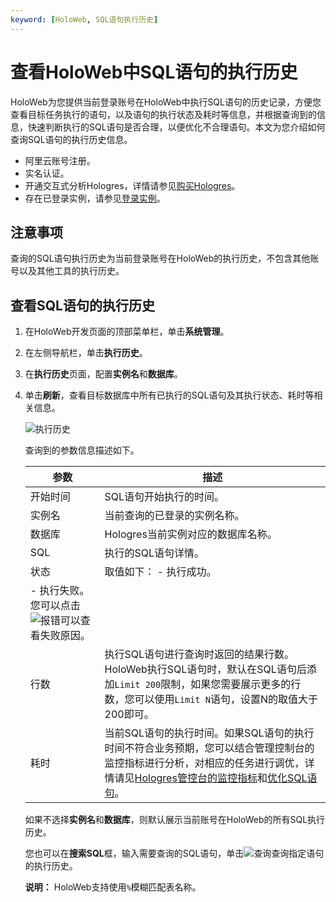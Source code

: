 ```yaml
---
keyword: [HoloWeb, SQL语句执行历史]
---
```


# 查看HoloWeb中SQL语句的执行历史

HoloWeb为您提供当前登录账号在HoloWeb中执行SQL语句的历史记录，方便您查看目标任务执行的语句，以及语句的执行状态及耗时等信息，并根据查询到的信息，快速判断执行的SQL语句是否合理，以便优化不合理语句。本文为您介绍如何查询SQL语句的执行历史信息。

-   阿里云账号注册。
-   实名认证。
-   开通交互式分析Hologres，详情请参见[购买Hologres](/intl.zh-CN/准备工作/购买Hologres.md)。
-   存在已登录实例，请参见[登录实例](/intl.zh-CN/连接开发工具/HoloWeb/连接管理/登录实例.md)。


## 注意事项

查询的SQL语句执行历史为当前登录账号在HoloWeb的执行历史，不包含其他账号以及其他工具的执行历史。

## 查看SQL语句的执行历史

1.  在HoloWeb开发页面的顶部菜单栏，单击**系统管理**。

2.  在左侧导航栏，单击**执行历史**。

3.  在**执行历史**页面，配置**实例名**和**数据库**。

4.  单击**刷新**，查看目标数据库中所有已执行的SQL语句及其执行状态、耗时等相关信息。

    ![执行历史](https://static-aliyun-doc.oss-accelerate.aliyuncs.com/assets/img/zh-CN/0377041261/p275136.png)

    查询到的参数信息描述如下。

    |参数|描述|
    |--|--|
    |开始时间|SQL语句开始执行的时间。|
    |实例名|当前查询的已登录的实例名称。|
    |数据库|Hologres当前实例对应的数据库名称。|
    |SQL|执行的SQL语句详情。|
    |状态|取值如下：    -   执行成功。
    -   执行失败。您可以点击![报错](https://static-aliyun-doc.oss-accelerate.aliyuncs.com/assets/img/zh-CN/7871896061/p187715.png)可以查看失败原因。 |
    |行数|执行SQL语句进行查询时返回的结果行数。HoloWeb执行SQL语句时，默认在SQL语句后添加`Limit 200`限制，如果您需要展示更多的行数，您可以使用`Limit N`语句，设置N的取值大于200即可。 |
    |耗时|当前SQL语句的执行时间。如果SQL语句的执行时间不符合业务预期，您可以结合管理控制台的监控指标进行分析，对相应的任务进行调优，详情请见[Hologres管控台的监控指标](/intl.zh-CN/监控与告警/Hologres管控台的监控指标.md)和[优化SQL语句](/intl.zh-CN/最佳实践/性能调优/优化内部表的性能.md)。 |

    如果不选择**实例名**和**数据库**，则默认展示当前账号在HoloWeb的所有SQL执行历史。

    您也可以在**搜索SQL**框，输入需要查询的SQL语句，单击![查询](https://static-aliyun-doc.oss-accelerate.aliyuncs.com/assets/img/zh-CN/2385186061/p186998.png)查询指定语句的执行历史。

    **说明：** HoloWeb支持使用`%`模糊匹配表名称。


